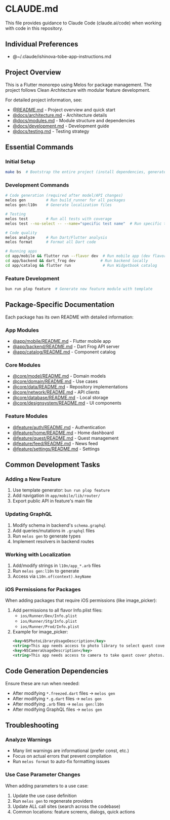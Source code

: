 # CLAUDE.md

This file provides guidance to Claude Code (claude.ai/code) when working with code in this repository.

## Individual Preferences
- @~/.claude/ishinova-tobe-app-instructions.md

## Project Overview

This is a Flutter monorepo using Melos for package management. The project follows Clean Architecture with modular feature development.

For detailed project information, see:
- [@README.md](./README.md) - Project overview and quick start
- [@docs/architecture.md](./docs/architecture.md) - Architecture details
- [@docs/modules.md](./docs/modules.md) - Module structure and dependencies
- [@docs/development.md](./docs/development.md) - Development guide
- [@docs/testing.md](./docs/testing.md) - Testing strategy

## Essential Commands

### Initial Setup
```bash
make bs  # Bootstrap the entire project (install dependencies, generate code)
```

### Development Commands
```bash
# Code generation (required after model/API changes)
melos gen         # Run build_runner for all packages
melos gen:l10n    # Generate localization files

# Testing
melos test        # Run all tests with coverage
melos test --no-select -- --name="specific test name"  # Run specific test

# Code quality
melos analyze     # Run Dart/Flutter analysis
melos format      # Format all Dart code

# Running apps
cd app/mobile && flutter run --flavor dev  # Run mobile app (dev flavor)
cd app/backend && dart_frog dev           # Run backend locally
cd app/catalog && flutter run              # Run Widgetbook catalog
```

### Feature Development
```bash
bun run plop feature  # Generate new feature module with template
```

## Package-Specific Documentation

Each package has its own README with detailed information:

### App Modules
- [@app/mobile/README.md](./app/mobile/README.md) - Flutter mobile app
- [@app/backend/README.md](./app/backend/README.md) - Dart Frog API server
- [@app/catalog/README.md](./app/catalog/README.md) - Component catalog

### Core Modules
- [@core/model/README.md](./core/model/README.md) - Domain models
- [@core/domain/README.md](./core/domain/README.md) - Use cases
- [@core/data/README.md](./core/data/README.md) - Repository implementations
- [@core/network/README.md](./core/network/README.md) - API clients
- [@core/database/README.md](./core/database/README.md) - Local storage
- [@core/designsystem/README.md](./core/designsystem/README.md) - UI components

### Feature Modules
- [@feature/auth/README.md](./feature/auth/README.md) - Authentication
- [@feature/home/README.md](./feature/home/README.md) - Home dashboard
- [@feature/quest/README.md](./feature/quest/README.md) - Quest management
- [@feature/feed/README.md](./feature/feed/README.md) - News feed
- [@feature/settings/README.md](./feature/settings/README.md) - Settings

## Common Development Tasks

### Adding a New Feature
1. Use template generator: `bun run plop feature`
2. Add navigation in `app/mobile/lib/router/`
3. Export public API in feature's main file

### Updating GraphQL
1. Modify schema in backend's `schema.graphql`
2. Add queries/mutations in `.graphql` files
3. Run `melos gen` to generate types
4. Implement resolvers in backend routes

### Working with Localization
1. Add/modify strings in `l10n/app_*.arb` files
2. Run `melos gen:l10n` to generate
3. Access via `L10n.of(context).keyName`

### iOS Permissions for Packages
When adding packages that require iOS permissions (like image_picker):
1. Add permissions to all flavor Info.plist files:
   - `ios/Runner/Dev/Info.plist`
   - `ios/Runner/Stg/Info.plist`
   - `ios/Runner/Prod/Info.plist`
2. Example for image_picker:
   ```xml
   <key>NSPhotoLibraryUsageDescription</key>
   <string>This app needs access to photo library to select quest cover images.</string>
   <key>NSCameraUsageDescription</key>
   <string>This app needs access to camera to take quest cover photos.</string>
   ```

## Code Generation Dependencies

Ensure these are run when needed:
- After modifying `*.freezed.dart` files → `melos gen`
- After modifying `*.g.dart` files → `melos gen`
- After modifying `.arb` files → `melos gen:l10n`
- After modifying GraphQL files → `melos gen`

## Troubleshooting

### Analyze Warnings
- Many lint warnings are informational (prefer const, etc.)
- Focus on actual errors that prevent compilation
- Run `melos format` to auto-fix formatting issues

### Use Case Parameter Changes
When adding parameters to a use case:
1. Update the use case definition
2. Run `melos gen` to regenerate providers
3. Update ALL call sites (search across the codebase)
4. Common locations: feature screens, dialogs, quick actions